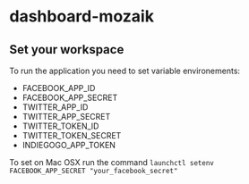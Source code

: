# dashboard-mozaik


## Set your workspace

To run the application you need to set variable environements:

- FACEBOOK_APP_ID
- FACEBOOK_APP_SECRET
- TWITTER_APP_ID
- TWITTER_APP_SECRET
- TWITTER_TOKEN_ID
- TWITTER_TOKEN_SECRET
- INDIEGOGO_APP_TOKEN

To set on Mac OSX run the command `launchctl setenv FACEBOOK_APP_SECRET "your_facebook_secret"`